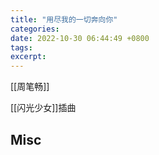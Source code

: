 ```yaml
---
title: "用尽我的一切奔向你"
categories: 
date: 2022-10-30 06:44:49 +0800
tags: 
excerpt: 
---
```


[[周笔畅]]

[[闪光少女]]插曲








## Misc



